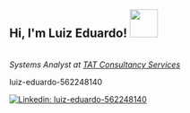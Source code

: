 <h2> Hi, I'm Luiz Eduardo! <img src="https://media.giphy.com/media/mGcNjsfWAjY5AEZNw6/giphy.gif" width="50"></h2>

<p><em>
</br>Systems Analyst  at <a href="https://www.tcs.com/">TAT Consultancy Services</a></em></p>
luiz-eduardo-562248140

[![Linkedin: luiz-eduardo-562248140](https://img.shields.io/badge/-luiz-eduardo-562248140-blue?style=flat-square&logo=Linkedin&logoColor=white&link=https://www.linkedin.com/in/thaianebraga/)](https://www.linkedin.com/in/luiz-eduardo-562248140/)
